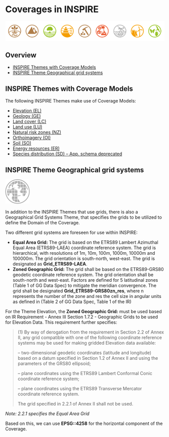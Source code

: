 # Coverages in INSPIRE

![Themes](./pix/Themes.png)

## Overview
- [INSPIRE Themes with Coverage Models](./INSPIRE.md#inspire-themes-with-coverage-models)
- [INSPIRE Theme Geographical grid systems](./INSPIRE.md#inspire-theme-geographical-grid-systems)

## INSPIRE Themes with Coverage Models
The following INSPIRE Themes make use of Coverage Models:
- [Elevation (EL)](https://inspire.ec.europa.eu/Themes/118/2892) 
- [Geology (GE)](https://inspire.ec.europa.eu/Themes/128/2892) 
- [Land cover (LC)](https://inspire.ec.europa.eu/Themes/123/2892)
- [Land use (LU)](https://inspire.ec.europa.eu/Themes/129/2892)
- [Natural risk zones (NZ)](https://inspire.ec.europa.eu/Themes/140/2892)
- [Orthoimagery (OI)](https://inspire.ec.europa.eu/Themes/124/2892)
- [Soil (SO)](https://inspire.ec.europa.eu/Themes/127/2892)
- [Energy resources (ER)](https://inspire.ec.europa.eu/Themes/134/2892)
- [Species distribution (SD) – App. schema deprecated](https://inspire.ec.europa.eu/Themes/133/2892)

## INSPIRE Theme Geographical grid systems
![gg](./pix/ggS.png)

In addition to the INSPIRE Themes that use grids, there is also a Geographical Grid Systems Theme, that specifies the grids to be utilized to define the Domain of the Coverage.

Two different grid systems are foreseen for use within INSPIRE:

- **Equal Area Grid:** The grid is based on the ETRS89 Lambert Azimuthal Equal Area (ETRS89-LAEA) coordinate reference system. The grid is hierarchical, with resolutions of 1m, 10m, 100m, 1000m, 10000m and 100000m. The grid orientation is south-north, west-east. The grid is designated as **Grid_ETRS89-LAEA**.
- **Zoned Geographic Grid:** The grid shall be based on the ETRS89-GRS80 geodetic coordinate reference system. The grid orientation shall be south-north and west-east. Factors are defined for 5 latitudinal zones (Table 1 of GG Data Spec) to mitigate the meridian convergence. The grid shall be designated **Grid_ETRS89-GRS80zn_res**, where n represents the number of the zone and res the cell size in angular units as defined in (Table 2 of GG Data Spec, Table 1 of the IR) 

For the Theme Elevation, the **Zoned Geographic Grid:** must be used based on IR Requirement - Annex III Section 1.7.2 - Geographic Grids to be used for Elevation Data. This requirement further specifies:

> (1) By way of derogation from the requirement in Section 2.2 of Annex II, any grid compatible with one of the following coordinate reference systems may be used for making gridded Elevation data available:
> 
> – two-dimensional geodetic coordinates (latitude and longitude) based on a datum specified in Section 1.2 of Annex II and using the parameters of the GRS80 ellipsoid;
> 
> – plane coordinates using the ETRS89 Lambert Conformal Conic coordinate reference system;
> 
> – plane coordinates using the ETRS89 Transverse Mercator coordinate reference system.
> 
> The grid specified in 2.2.1 of Annex II shall not be used. 

_Note: 2.2.1 specifies the Equal Area Grid_

Based on this, we can use **EPSG::4258** for the horizontal component of the Coverage.
